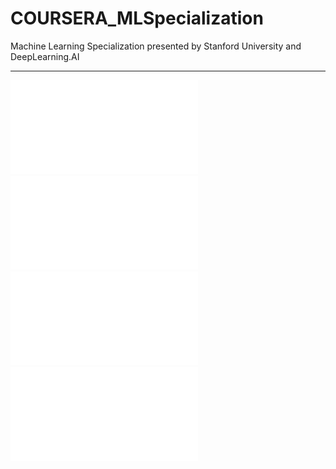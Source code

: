 # COURSERA_MLSpecialization  
Machine Learning Specialization presented by Stanford University and DeepLearning.AI  

---  
![](./certificates/Coursera_MachineLearningSpecialization.pdf)  
![](./certificates/Coursera%20LZVCF7QRUA92.pdf)  
![](./certificates/Coursera%20Z7LQBQMZNQGS.pdf)  
![](./certificates/Coursera_UnspervisedML.pdf)  